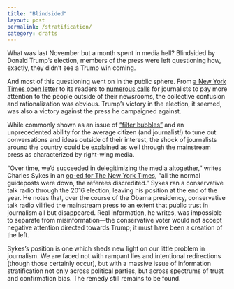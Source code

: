 ```yaml
---
title: "Blindsided"
layout: post
permalink: /stratification/
category: drafts
---
```

What was last November but a month spent in media hell? Blindsided by Donald Trump’s election, members of the press were left questioning how, exactly, they didn’t see a Trump win coming. 

And most of this questioning went on in the public sphere. From [a New York Times open letter](https://www.nytimes.com/2016/11/13/us/elections/to-our-readers-from-the-publisher-and-executive-editor.html) to its readers to [numerous calls](https://twitter.com/ashlynstill/status/796419470659092482) for journalists to pay more attention to the people outside of their newsrooms, the collective confusion and rationalization was obvious. Trump’s victory in the election, it seemed, was also a victory against the press he campaigned against.

While commonly shown as an issue of [“filter bubbles”](http://www.ted.com/talks/eli_pariser_beware_online_filter_bubbles) and an unprecedented ability for the average citizen (and journalist!) to tune out conversations and ideas outside of their interest, the shock of journalists around the country could be explained as well through the mainstream press as characterized by right-wing media.

“Over time, we’d succeeded in delegitimizing the media altogether,” writes Charles Sykes in an [op-ed for The New York Times](https://www.nytimes.com/2016/12/15/opinion/sunday/charlie-sykes-on-where-the-right-went-wrong.html), "all the normal guideposts were down, the referees discredited.” Sykes ran a conservative talk radio through the 2016 election, leaving his position at the end of the year. He notes that, over the course of the Obama presidency, conservative talk radio vilified the mainstream press to an extent that public trust in journalism all but disappeared. Real information, he writes, was impossible to separate from misinformation—the conservative voter would not accept negative attention directed towards Trump; it must have been a creation of the left.

Sykes’s position is one which sheds new light on our little problem in journalism. We are faced not with rampant lies and intentional redirections (though those certainly occur), but with a massive issue of information stratification not only across political parties, but across spectrums of trust and confirmation bias. The remedy still remains to be found.
